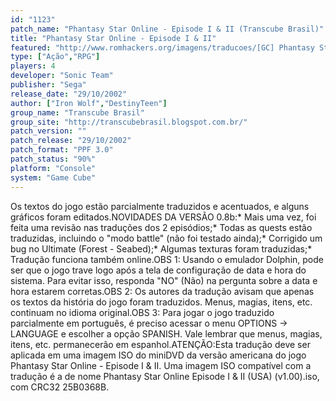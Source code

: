```yaml
---
id: "1123"
patch_name: "Phantasy Star Online - Episode I & II (Transcube Brasil)"
title: "Phantasy Star Online - Episode I & II"
featured: "http://www.romhackers.org/imagens/traducoes/[GC] Phantasy Star Online Episode I & II - Transcube Brasil - 1.jpg"
type: ["Ação","RPG"]
players: 4
developer: "Sonic Team"
publisher: "Sega"
release_date: "29/10/2002"
author: ["Iron Wolf","DestinyTeen"]
group_name: "Transcube Brasil"
group_site: "http://transcubebrasil.blogspot.com.br/"
patch_version: ""
patch_release: "29/10/2002"
patch_format: "PPF 3.0"
patch_status: "90%"
platform: "Console"
system: "Game Cube"
---
```


Os textos do jogo estão parcialmente traduzidos e acentuados, e alguns gráficos foram editados.NOVIDADES DA VERSÃO 0.8b:* Mais uma vez, foi feita uma revisão nas traduções dos 2 episódios;* Todas as quests estão traduzidas, incluindo o "modo battle" (não foi testado ainda);* Corrigido um bug no Ultimate (Forest - Seabed);* Algumas texturas foram traduzidas;* Tradução funciona também online.OBS 1: Usando o emulador Dolphin, pode ser que o jogo trave logo após a tela de configuração de data e hora do sistema. Para evitar isso, responda "NO" (Não) na pergunta sobre a data e hora estarem corretas.OBS 2: Os autores da tradução avisam que apenas os textos da história do jogo foram traduzidos. Menus, magias, itens, etc. continuam no idioma original.OBS 3: Para jogar o jogo traduzido parcialmente em português, é preciso acessar o menu OPTIONS -> LANGUAGE e escolher a opção SPANISH. Vale lembrar que menus, magias, itens, etc. permanecerão em espanhol.ATENÇÃO:Esta tradução deve ser aplicada em uma imagem ISO do miniDVD da versão americana do jogo Phantasy Star Online - Episode I & II. Uma imagem ISO compatível com a tradução é a de nome Phantasy Star Online Episode I & II (USA) (v1.00).iso, com CRC32 25B0368B.